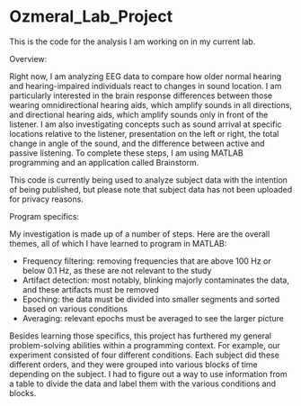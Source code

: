 # Ozmeral_Lab_Project

This is the code for the analysis I am working on in my current lab.

Overview:

Right now, I am analyzing EEG data to compare how older normal hearing and hearing-impaired individuals react to changes in sound location. I am particularly interested in the brain response differences between those wearing omnidirectional hearing aids, which amplify sounds in all directions, and directional hearing aids, which amplify sounds only in front of the listener. I am also investigating concepts such as sound arrival at specific locations relative to the listener, presentation on the left or right, the total change in angle of the sound, and the difference between active and passive listening. To complete these steps, I am using MATLAB programming and an application called Brainstorm. 

This code is currently being used to analyze subject data with the intention of being published, but please note that subject data has not been uploaded for privacy reasons.

Program specifics:

My investigation is made up of a number of steps. Here are the overall themes, all of which I have learned to program in MATLAB:
- Frequency filtering: removing frequencies that are above 100 Hz or below 0.1 Hz, as these are not relevant to the study
- Artifact detection: most notably, blinking majorly contaminates the data, and these artifacts must be removed
- Epoching: the data must be divided into smaller segments and sorted based on various conditions
- Averaging: relevant epochs must be averaged to see the larger picture

Besides learning those specifics, this project has furthered my general problem-solving abilities within a programming context. For example, our experiment consisted of four different conditions. Each subject did these different orders, and they were grouped into various blocks of time depending on the subject. I had to figure out a way to use information from a table to divide the data and label them with the various conditions and blocks.
